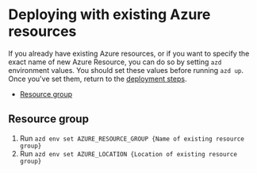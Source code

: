 
# Deploying with existing Azure resources

If you already have existing Azure resources, or if you want to specify the exact name of new Azure Resource, you can do so by setting `azd` environment values.
You should set these values before running `azd up`. Once you've set them, return to the [deployment steps](../README.md#deployment).

* [Resource group](#resource-group)

## Resource group

1. Run `azd env set AZURE_RESOURCE_GROUP {Name of existing resource group}`
1. Run `azd env set AZURE_LOCATION {Location of existing resource group}`
